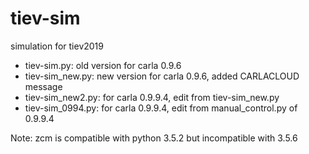 # tiev-sim

simulation for tiev2019

* tiev-sim.py: old version for carla 0.9.6
* tiev-sim_new.py: new version for carla 0.9.6, added CARLACLOUD message
* tiev-sim_new2.py: for carla 0.9.9.4, edit from tiev-sim_new.py
* tiev-sim_0994.py: for carla 0.9.9.4, edit from manual_control.py of 0.9.9.4

Note: zcm is compatible with python 3.5.2 but incompatible with 3.5.6